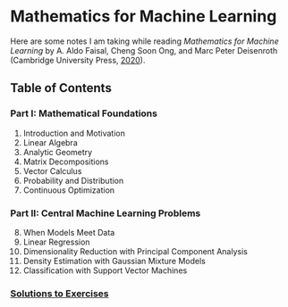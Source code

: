 # Mathematics for Machine Learning
Here are some notes I am taking while reading *Mathematics for Machine Learning* by A. Aldo Faisal, Cheng Soon Ong, and Marc Peter Deisenroth (Cambridge University Press, [2020](https://mml-book.github.io/)).

## Table of Contents

### Part I: Mathematical Foundations
1. Introduction and Motivation
2. Linear Algebra
3. Analytic Geometry
4. Matrix Decompositions
5. Vector Calculus
6. Probability and Distribution
7. Continuous Optimization

### Part II: Central Machine Learning Problems
8. When Models Meet Data
9. Linear Regression
10. Dimensionality Reduction with Principal Component Analysis
11. Density Estimation with Gaussian Mixture Models
12. Classification with Support Vector Machines

### [Solutions to Exercises](solutions/solutions.md)
